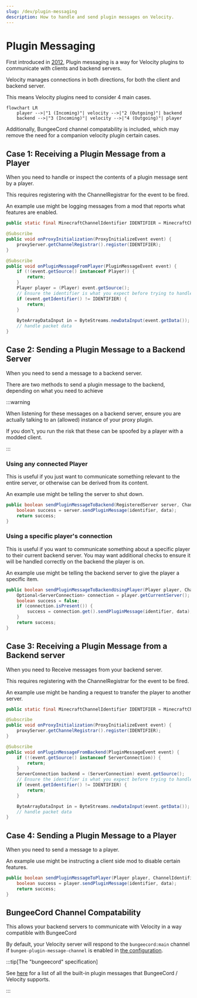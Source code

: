 ```yaml
---
slug: /dev/plugin-messaging
description: How to handle and send plugin messages on Velocity.
---
```


# Plugin Messaging

First introduced in [2012](https://web.archive.org/web/20220711204310/https://dinnerbone.com/blog/2012/01/13/minecraft-plugin-channels-messaging/),
Plugin messaging is a way for Velocity plugins to communicate with clients and backend servers. 

Velocity manages connections in both directions,
for both the client and backend server.

This means Velocity plugins need to consider 4 main cases. 

```mermaid
flowchart LR
    player -->|"1 (Incoming)"| velocity -->|"2 (Outgoing)"| backend
    backend -->|"3 (Incoming)"| velocity -->|"4 (Outgoing)"| player
```

Additionally, BungeeCord channel compatability is included, which may remove the need for a companion velocity plugin certain cases.

## Case 1: Receiving a Plugin Message from a Player

When you need to handle or inspect the contents of a plugin message sent by a player.

This requires registering with the ChannelRegistrar for the event to be fired.

An example use might be logging messages from a mod that reports what features are enabled.

```java
public static final MinecraftChannelIdentifier IDENTIFIER = MinecraftChannelIdentifier.from("custom:main");

@Subscribe
public void onProxyInitialization(ProxyInitializeEvent event) {
    proxyServer.getChannelRegistrar().register(IDENTIFIER);
}

@Subscribe
public void onPluginMessageFromPlayer(PluginMessageEvent event) {
    if (!(event.getSource() instanceof Player)) {
        return;
    }
    Player player = (Player) event.getSource();
    // Ensure the identifier is what you expect before trying to handle the data
    if (event.getIdentifier() != IDENTIFIER) {
        return;
    }
    
    ByteArrayDataInput in = ByteStreams.newDataInput(event.getData());
    // handle packet data
}
```


## Case 2: Sending a Plugin Message to a Backend Server

When you need to send a message to a backend server.

There are two methods to send a plugin message to the backend, depending on what you need to achieve

:::warning

When listening for these messages on a backend server, ensure you are actually talking to an (allowed) instance of your proxy plugin.

If you don't, you run the risk that these can be spoofed by a player with a modded client.

:::

### Using any connected Player

This is useful if you just want to communicate something relevant to the entire server,
or otherwise can be derived from its content.


An example use might be telling the server to shut down.


```java
public boolean sendPluginMessageToBackend(RegisteredServer server, ChannelIdentifier identifier, byte[] data) {
    boolean success = server.sendPluginMessage(identifier, data);
    return success;
}
```

### Using a specific player's connection

This is useful if you want to communicate something about a specific player to their current backend server.
You may want additional checks to ensure it will be handled correctly on the backend the player is on.

An example use might be telling the backend server to give the player a specific item.

```java
public boolean sendPluginMessageToBackendUsingPlayer(Player player, ChannelIdentifier identifier, byte[] data) {
    Optional<ServerConnection> connection = player.getCurrentServer();
    boolean success = false;
    if (connection.isPresent()) {
        success = connection.get().sendPluginMessage(identifier, data);
    }
    return success;
}
```

## Case 3: Receiving a Plugin Message from a Backend server

When you need to Receive messages from your backend server.

This requires registering with the ChannelRegistrar for the event to be fired.

An example use might be handing a request to transfer the player to another server.

```java
public static final MinecraftChannelIdentifier IDENTIFIER = MinecraftChannelIdentifier.from("custom:main");

@Subscribe
public void onProxyInitialization(ProxyInitializeEvent event) {
    proxyServer.getChannelRegistrar().register(IDENTIFIER);
}

@Subscribe
public void onPluginMessageFromBackend(PluginMessageEvent event) {
    if (!(event.getSource() instanceof ServerConnection)) {
        return;
    }
    ServerConnection backend = (ServerConnection) event.getSource();
    // Ensure the identifier is what you expect before trying to handle the data
    if (event.getIdentifier() != IDENTIFIER) {
        return;
    }

    ByteArrayDataInput in = ByteStreams.newDataInput(event.getData());
    // handle packet data
}
```
## Case 4: Sending a Plugin Message to a Player

When you need to send a message to a player.

An example use might be instructing a client side mod to disable certain features.

```java
public boolean sendPluginMessageToPlayer(Player player, ChannelIdentifier identifier, byte[] data) {
    boolean success = player.sendPluginMessage(identifier, data);
    return success;
}
```

## BungeeCord Channel Compatability

This allows your backend servers to communicate with Velocity
in a way compatible with BungeeCord

By default, your Velocity server will respond to the `bungeecord:main` channel if `bungee-plugin-message-channel` is enabled in [the configuration](/velocity/configuration#advanced-section).

:::tip[The "bungeecord" specification]

See [here](/paper/dev/plugin-messaging#bungeecord-plugin-message-types) for a list of all the built-in plugin messages that BungeeCord / Velocity supports.

:::
